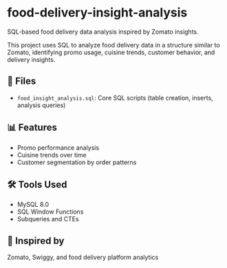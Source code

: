 # food-delivery-insight-analysis
SQL-based food delivery data analysis inspired by Zomato insights.


This project uses SQL to analyze food delivery data in a structure similar to Zomato, identifying promo usage, cuisine trends, customer behavior, and delivery insights.

## 📁 Files
- `food_insight_analysis.sql`: Core SQL scripts (table creation, inserts, analysis queries)

## 📊 Features
- Promo performance analysis
- Cuisine trends over time
- Customer segmentation by order patterns

## 🛠️ Tools Used
- MySQL 8.0
- SQL Window Functions
- Subqueries and CTEs

## 🧠 Inspired by
Zomato, Swiggy, and food delivery platform analytics
